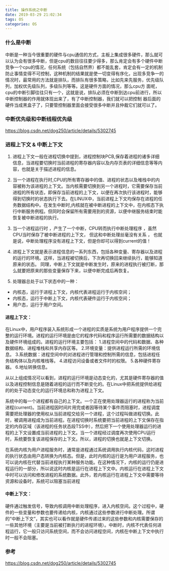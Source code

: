 ```yaml
---
title: 操作系统之中断
date: 2019-03-29 21:02:34
tags: OS
categories: OS
---
```

### 什么是中断

中断是一种当今很重要的硬件与cpu通信的方式，主板上集成很多硬件，那么就可以认为会有很多中断，但是cpu的数目往往要少得多，那么肯定会有多个硬件中断竞争一个cpu的情况，任何系统（包括自然界）都不能乱套，肯定会有一定的机制防止事情变得不可控制，这种机制的结果就是使一切变得有序化，出现多竞争一的情况时，最常用的方法就是排队，而排队有很多策略，比如先来先服务，优先级队列，加权优先级队列，多级队列等等。这是硬件方面的情况，那么cpu方 面呢，cpu的中断引脚往往只有一个，这就是说，排队必须在中断到达cpu前进行，所以中断控制器的作用就体现出来了，有了中断控制器，我们就可以把控制 器后面的硬件当成黑盒子了，只要管控制器里面会接受很多中断并且仲裁它们就可以了。 

### 中断优先级和中断线程优先级
<https://blog.csdn.net/dog250/article/details/5302745>

### 进程上下文 & 中断上下文
1. 进程上下文一般在进程切换中提到，进程控制块PCB,保存着进程的诸多详细信息，当进程要切换时当前进程的寄存器内容以及内存页表的详细信息等等内容，也就是关于描述进程的信息。

2. 当一个进程在执行时,CPU的所有寄存器中的值、进程的状态以及堆栈中的内容被称为该进程的上下文。当内核需要切换到另一个进程时，它需要保存当前进程的所有状态，即保存当前进程的上下文，以便在再次执行该进程时，能够得到切换时的状态执行下去。在LINUX中，当前进程上下文均保存在进程的任务数据结构中。在发生中断时,内核就在被中断进程的上下文中，在内核态下执行中断服务例程。但同时会保留所有需要用到的资源，以便中继服务结束时能恢复被中断进程的执行。

3. 当一个进程运行时 ，产生了一个中断，CPU转而执行中断处理程序 ，虽然CPU当时保存了被中断进程的上下文， 但这和中断处理丝毫没有关系 ， 也就是说，中断处理程序没有进程上下文，但是你却可以得到current的值！

4. 进程上下文就是表示进程信息的一系列东西，包括各种变量、寄存器以及进程的运行的环境。这样，当进程被切换后，下次再切换回来继续执行，能够知道原来的状态。
同理，中断上下文就是中断发生时，原来的进程执行被打断，那么就要把原来的那些变量保存下来，以便中断完成后再恢复。

5. 处理器总处于以下状态中的一种：
* 内核态，运行于进程上下文，内核代表进程运行于内核空间；
* 内核态，运行于中断上下文，内核代表硬件运行于内核空间；
* 用户态，运行于用户空间。

#### 进程上下文：

在Linux中，用户程序装入系统形成一个进程的实质是系统为用户程序提供一个完整的运行环境。进程的运行环境是由它的程序代码和程序运行所需要的数据结构以及硬件环境组成的。进程的运行环境主要包括：
1.进程空间中的代码和数据、各种数据结构、进程堆栈和共享内存区等。
2.环境变量：提供进程运行所需的环境信息。
3.系统数据：进程空间中的对进程进行管理和控制所需的信息，包括进程任务结构体以及内核堆栈等。
4.进程访问设备或者文件时的权限。
5.各种硬件寄存器。
6.地址转换信息。

从以上组成情况可以看到，进程的运行环境是动态变化的，尤其是硬件寄存器的值以及进程控制信息是随着进程的运行而不断变化的。在Linux中把系统提供给进程的的处于动态变化的运行环境总和称为进程上下文。

系统中的每一个进程都有自己的上下文。一个正在使用处理器运行的进程称为当前进程(current)。当前进程因时间片用完或者因等待某个事件而阻塞时，进程调度需要把处理器的使用权从当前进程交给另一个进程，这个过程叫做进程切换。此时，被调用进程成为当前进程。在进程切换时系统要把当前进程的上下文保存在指定的内存区域（该进程的任务状态段TSS中），然后把下一个使用处理器运行的进程的上下文设置成当前进程的上下文。当一个进程经过调度再次使用CPU运行时，系统要恢复该进程保存的上下文。所以，进程的切换也就是上下文切换。

在系统内核为用户进程服务时，通常是进程通过系统调用执行内核代码，这时进程的执行状态由用户态转换为内核态。但是，此时内核的运行是为用户进程服务，也可以说内核在代替当前进程执行某种服务功能。在这种情况下，内核的运行仍是进程运行的一部分，所以说这时内核是运行在进程上下文中。内核运行在进程上下文中时可以访问和修改进程的系统数据。此外，若内核运行在进程上下文中需要等待资源和设备时，系统可以阻塞当前进程

#### 中断上下文：

硬件通过触发信号，导致内核调用中断处理程序，进入内核空间。这个过程中，硬件的一些变量和参数也要传递给内核，内核通过这些参数进行中断处理。所谓的“中断上下文”，其实也可以看作就是硬件传递过来的这些参数和内核需要保存的一些其他环境（主要是当前被打断执行的进程环境）。中断时，内核不代表任何进程运行，它一般只访问系统空间，而不会访问进程空间，内核在中断上下文中执行时一般不会阻塞。

### 参考
<https://blog.csdn.net/dog250/article/details/5302745>
